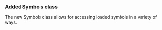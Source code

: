 ### Added Symbols class

The new Symbols class allows for accessing
loaded symbols in a variety of ways.
